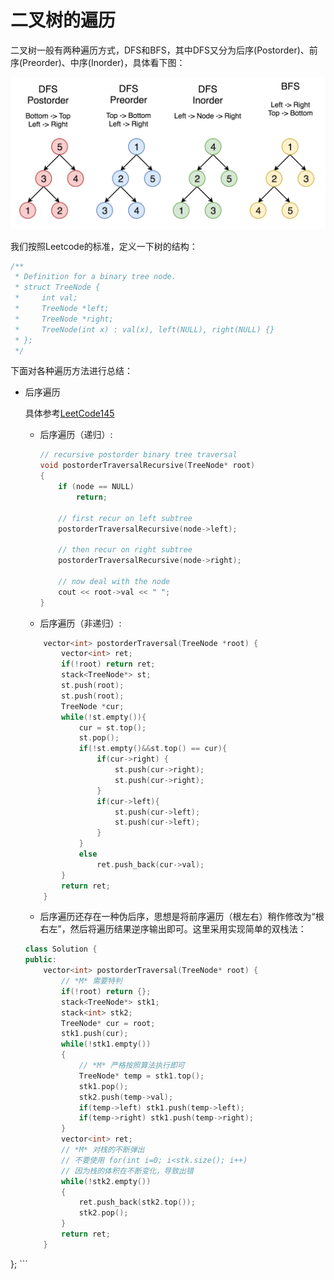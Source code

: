 # 二叉树的遍历

二叉树一般有两种遍历方式，DFS和BFS，其中DFS又分为后序(Postorder)、前序(Preorder)、中序(Inorder)，具体看下图：

![img](assets/tree-traversal.png)

我们按照Leetcode的标准，定义一下树的结构：
```c++
/**
 * Definition for a binary tree node.
 * struct TreeNode {
 *     int val;
 *     TreeNode *left;
 *     TreeNode *right;
 *     TreeNode(int x) : val(x), left(NULL), right(NULL) {}
 * };
 */
```

下面对各种遍历方法进行总结：

- 后序遍历

    具体参考[LeetCode145](../LeetCode/problems/145.binary-tree-postorder-traversal.md)

    - 后序遍历（递归）:
        ```c++
        // recursive postorder binary tree traversal
        void postorderTraversalRecursive(TreeNode* root)
        {
            if (node == NULL)
                return;

            // first recur on left subtree
            postorderTraversalRecursive(node->left);

            // then recur on right subtree
            postorderTraversalRecursive(node->right);

            // now deal with the node
            cout << root->val << " ";
        }
        ```


    - 后序遍历（非递归）:
    ```c++
        vector<int> postorderTraversal(TreeNode *root) {
            vector<int> ret;
            if(!root) return ret;
            stack<TreeNode*> st;
            st.push(root);
            st.push(root);
            TreeNode *cur;
            while(!st.empty()){
                cur = st.top();
                st.pop();
                if(!st.empty()&&st.top() == cur){
                    if(cur->right) {
                        st.push(cur->right);
                        st.push(cur->right);
                    }
                    if(cur->left){
                        st.push(cur->left);
                        st.push(cur->left);
                    }
                }
                else
                    ret.push_back(cur->val);
            }
            return ret;
        }
    ```

    - 后序遍历还存在一种伪后序，思想是将前序遍历（根左右）稍作修改为“根右左”，然后将遍历结果逆序输出即可。这里采用实现简单的双栈法：

    ```c++
    class Solution {
    public:
        vector<int> postorderTraversal(TreeNode* root) {
            // *M* 需要特判
            if(!root) return {};
            stack<TreeNode*> stk1;
            stack<int> stk2;
            TreeNode* cur = root;
            stk1.push(cur);
            while(!stk1.empty())
            {
                // *M* 严格按照算法执行即可
                TreeNode* temp = stk1.top();
                stk1.pop();
                stk2.push(temp->val);
                if(temp->left) stk1.push(temp->left);
                if(temp->right) stk1.push(temp->right);
            }
            vector<int> ret;
            // *M* 对栈的不断弹出
            // 不要使用 for(int i=0; i<stk.size(); i++)
            // 因为栈的体积在不断变化，导致出错
            while(!stk2.empty())
            {
                ret.push_back(stk2.top());
                stk2.pop();
            }
            return ret;
        }
};
    ```

